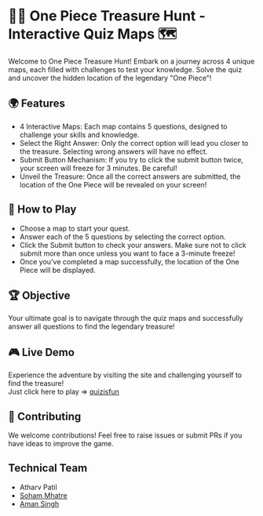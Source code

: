 

# 🏴‍☠️ One Piece Treasure Hunt - Interactive Quiz Maps 🗺️
Welcome to One Piece Treasure Hunt! Embark on a journey across 4 unique maps, each filled with challenges to test your knowledge. Solve the quiz and uncover the hidden location of the legendary "One Piece"!

## 🌍 Features
- 4 Interactive Maps: Each map contains 5 questions, designed to challenge your skills and knowledge.
- Select the Right Answer: Only the correct option will lead you closer to the treasure. Selecting wrong answers will have no effect.
- Submit Button Mechanism:
If you try to click the submit button twice, your screen will freeze for 3 minutes. Be careful!
- Unveil the Treasure: Once all the correct answers are submitted, the location of the One Piece will be revealed on your screen!
## 🚀 How to Play
- Choose a map to start your quest.
- Answer each of the 5 questions by selecting the correct option.
- Click the Submit button to check your answers. Make sure not to click submit more than once unless you want to face a 3-minute freeze!
- Once you've completed a map successfully, the location of the One Piece will be displayed.
## 🏆 Objective
Your ultimate goal is to navigate through the quiz maps and successfully answer all questions to find the legendary treasure!

## 🎮 Live Demo
Experience the adventure by visiting the site and challenging yourself to find the treasure!  
Just click here to play => [quizisfun](https://quizisfun.netlify.app/) 

## 🤝 Contributing
We welcome contributions! Feel free to raise issues or submit PRs if you have ideas to improve the game.

## Technical Team

- Atharv Patil
- [Soham Mhatre](https://github.com/Soham-Mhatre)
- [Aman Singh](https://github.com/SinghAman21)
